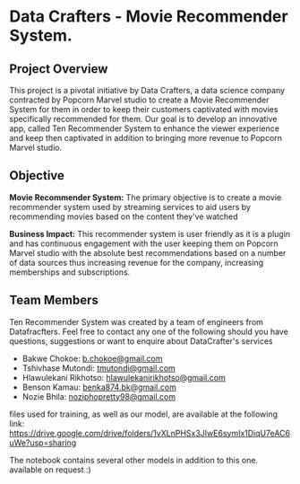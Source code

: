 # Data Crafters - Movie Recommender System.



## Project Overview
This project is a pivotal initiative by Data Crafters, a data science company contracted by Popcorn Marvel studio to create a Movie Recommender System for them in order to keep their customers captivated with movies specifically recommended for them. Our goal is to develop an innovative app, called Ten Recommender System to enhance the viewer experience and keep then captivated in addition to bringing more revenue to Popcorn Marvel studio.

## Objective
**Movie Recommender System:** The primary objective is to create a movie recommender system used by streaming services to aid users by recommending movies based on the content they've watched

**Business Impact:** This recommender system is user friendly as it is a plugin and has continuous engagement with the user keeping them on Popcorn Marvel studio with the absolute best recommendations based on a number of data sources thus increasing revenue for the company, increasing memberships and subscriptions.

## Team Members

Ten Recommender System was created by a team of engineers from Datafracfters. Feel free to contact any one of the following should you have questions, suggestions or want to enquire about DataCrafter's services

- Bakwe Chokoe: [b.chokoe@gmail.com](mailto:b.chokoe@gmail.com)
- Tshivhase Mutondi: [tmutondi@gmail.com](mailto:tmutondi@gmail.com)
- Hlawulekani Rikhotso: [hlawulekanirikhotso@gmail.com](mailto:hlawulekanirikhotso@gmail.com)
- Benson Kamau: [benka874.bk@gmail.com](mailto:benka874.bk@gmail.com)
- Nozie Bhila: [noziphopretty98@gmail.com](mailto:noziphopretty98@gmail.com)

files used for training, as well as our model, are available at the following link: 
https://drive.google.com/drive/folders/1vXLnPHSx3JIwE6symIx1DiqU7eAC6uWe?usp=sharing

The notebook contains several other models in addition to this one. available on request :) 
